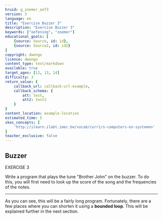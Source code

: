 ```yaml
---
hruid: g_zoemer_oef3
version: 3
language: en
title: "Exercise Buzzer 3"
description: "Exercise Buzzer 3"
keywords: ["oefening", "zoemer"]
educational_goals: [
    {source: Source, id: id}, 
    {source: Source2, id: id2}
]
copyright: dwengo
licence: dwengo
content_type: text/markdown
available: true
target_ages: [12, 13, 14]
difficulty: 3
return_value: {
    callback_url: callback-url-example,
    callback_schema: {
        att: test,
        att2: test2
    }
}
content_location: example-location
estimated_time: 5
skos_concepts: [
    'http://ilearn.ilabt.imec.be/vocab/curr1/s-computers-en-systemen'
]
teacher_exclusive: false
---
```

## Buzzer

EXERCISE 3

Write a program that plays the tune "Brother John" on the buzzer. To do this, you will first need to look up the score of the song and the frequencies of the notes.

***

<div class="alert alert-box alert-success">
As you can see, this will be a fairly long program. Fortunately, there are a few places where you can shorten it using a <strong>bounded loop</strong>. This will be explained further in the next section.
</div>